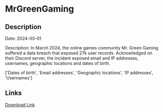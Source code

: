 # MrGreenGaming

## Description

Date: 2024-03-01

Description:
In March 2024, the online games community Mr. Green Gaming suffered a data breach that exposed 27k user records. Acknowledged on their Discord server, the incident exposed email and IP addresses, usernames, geographic locations and dates of birth.


['Dates of birth', 'Email addresses', 'Geographic locations', 'IP addresses', 'Usernames']

## Links

[Download Link](https://link-to.net/1229997/408.99345794102493/dynamic/?r=aHR0cHM6Ly93d3cubWVkaWFmaXJlLmNvbS92aWV3L0wzSVBubmlLeWdJbTNDbC9tcmdyZWVuZ2FtaW5nLmNvbS9maWxl)